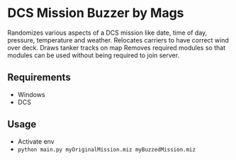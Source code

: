 # DCS Mission Buzzer by Mags

Randomizes various aspects of a DCS mission like date, time of day, pressure, temperature and weather.
Relocates carriers to have correct wind over deck.
Draws tanker tracks on map
Removes required modules so that modules can be used without being required to join server.

## Requirements

* Windows
* DCS

## Usage

* Activate env
* `python main.py myOriginalMission.miz myBuzzedMission.miz`
